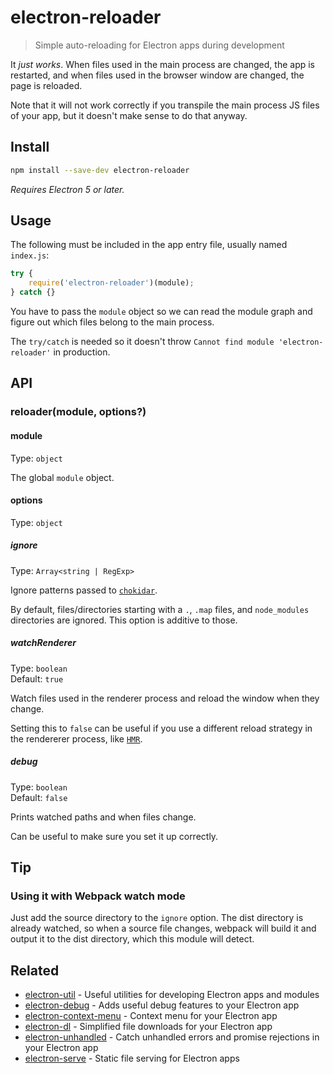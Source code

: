 # electron-reloader

> Simple auto-reloading for Electron apps during development

It *just works*. When files used in the main process are changed, the app is restarted, and when files used in the browser window are changed, the page is reloaded.

Note that it will not work correctly if you transpile the main process JS files of your app, but it doesn't make sense to do that anyway.

## Install

```sh
npm install --save-dev electron-reloader
```

*Requires Electron 5 or later.*

## Usage

The following must be included in the app entry file, usually named `index.js`:

```js
try {
	require('electron-reloader')(module);
} catch {}
```

You have to pass the `module` object so we can read the module graph and figure out which files belong to the main process.

The `try/catch` is needed so it doesn't throw `Cannot find module 'electron-reloader'` in production.

## API

### reloader(module, options?)

#### module

Type: `object`

The global `module` object.

#### options

Type: `object`

##### ignore

Type: `Array<string | RegExp>`

Ignore patterns passed to [`chokidar`](https://github.com/paulmillr/chokidar#path-filtering).

By default, files/directories starting with a `.`, `.map` files, and `node_modules` directories are ignored. This option is additive to those.

##### watchRenderer

Type: `boolean`\
Default: `true`

Watch files used in the renderer process and reload the window when they change.

Setting this to `false` can be useful if you use a different reload strategy in the rendererer process, like [`HMR`](https://webpack.js.org/concepts/hot-module-replacement/).

##### debug

Type: `boolean`\
Default: `false`

Prints watched paths and when files change.

Can be useful to make sure you set it up correctly.

## Tip

### Using it with Webpack watch mode

Just add the source directory to the `ignore` option. The dist directory is already watched, so when a source file changes, webpack will build it and output it to the dist directory, which this module will detect.

## Related

- [electron-util](https://github.com/sindresorhus/electron-util) - Useful utilities for developing Electron apps and modules
- [electron-debug](https://github.com/sindresorhus/electron-debug) - Adds useful debug features to your Electron app
- [electron-context-menu](https://github.com/sindresorhus/electron-context-menu) - Context menu for your Electron app
- [electron-dl](https://github.com/sindresorhus/electron-dl) - Simplified file downloads for your Electron app
- [electron-unhandled](https://github.com/sindresorhus/electron-unhandled) - Catch unhandled errors and promise rejections in your Electron app
- [electron-serve](https://github.com/sindresorhus/electron-serve) - Static file serving for Electron apps
